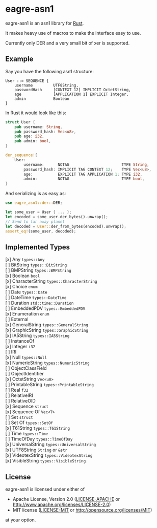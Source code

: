 eagre-asn1
==========

eagre-asn1 is an asn1 library for [Rust](https://www.rust-lang.org/).

It makes heavy use of macros to make the interface easy to use.

Currently only DER and a very small bit of xer is supported.

## Example ##
Say you have the following asn1 structure:  
```
User ::= SEQUENCE {
	username         UTF8String,
	passwordHash     [CONTEXT 12] IMPLICIT OctetString,
	age              [APPLICATION 1] EXPLICIT Integer,
	admin            Boolean
}
```
In Rust it would look like this:  
```rust
struct User {
	pub username: String,
	pub password_hash: Vec<u8>,
	pub age: i32,
	pub admin: bool,
}

der_sequence!{
	User:
		username:      NOTAG                       TYPE String,
		password_hash: IMPLICIT TAG CONTEXT 12;    TYPE Vec<u8>,
		age:           EXPLICIT TAG APPLICATION 1; TYPE i32,
		admin:         NOTAG                       TYPE bool,
}
```
And serializing is as easy as:  
```rust
use eagre_asn1::der::DER;

let some_user = User { ... };
let encoded = some_user.der_bytes().unwrap();
// Send to far away planet
let decoded = User::der_from_bytes(encoded).unwrap();
assert_eq!(some_user, decoded);
```

## Implemented Types ##

[x] Any `types::Any`  
[ ] BitString `types::BitString`  
[ ] BMPString `types::BMPString`  
[x] Boolean `bool`  
[x] CharacterString `types::CharacterString`  
[x] Choice `enum`  
[ ] Date `types::Date`  
[ ] DateTime `types::DateTime`  
[ ] Duration `std::time::Duration`  
[ ] EmbeddedPDV `types::EmbeddedPDV`  
[x] Enumeration `enum`  
[ ] External  
[x] GeneralString `types::GeneralString`  
[x] GraphicString `types::GraphicString`  
[x] IA5String `types::IA5String`  
[ ] InstanceOf  
[x] Integer `i32`  
[ ] IRI  
[x] Null `types::Null`  
[x] NumericString `types::NumericString`  
[ ] ObjectClassField  
[ ] ObjectIdentifier  
[x] OctetString `Vec<u8>`  
[ ] PrintableString `types::PrintableString`  
[ ] Real `f32`  
[ ] RelativeIRI  
[ ] RelativeOID  
[x] Sequence `struct`  
[x] Sequence Of `Vec<T>`  
[ ] Set `struct`  
[ ] Set Of `types::SetOf`  
[x] T61String `types::T61String`  
[ ] Time `types::Time`  
[ ] TimeOfDay `types::TimeOfDay`  
[x] UniversalString `types::UniversalString`  
[x] UTF8String `String` or `&str`  
[x] VideotexString `types::VideotexString`  
[x] VisibleString `types::VisibleString`  

## License ##
eagre-asn1 is licensed under either of

 * Apache License, Version 2.0 ([LICENSE-APACHE](LICENSE-APACHE) or http://www.apache.org/licenses/LICENSE-2.0)
 * MIT license ([LICENSE-MIT](LICENSE-MIT) or http://opensource.org/licenses/MIT)

at your option.
